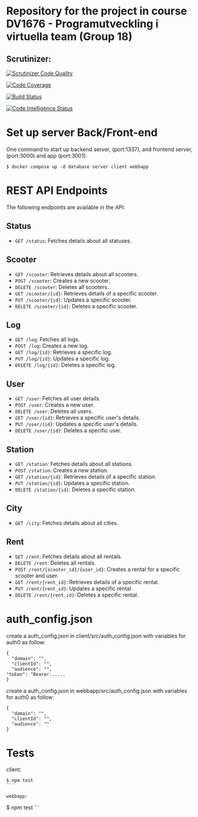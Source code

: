 # Repository for the project in course DV1676 - Programutveckling i virtuella team (Group 18)

## Scrutinizer:
[![Scrutinizer Code Quality](https://scrutinizer-ci.com/g/nasp22/vteam/badges/quality-score.png?b=main)](https://scrutinizer-ci.com/g/nasp22/vteam/?branch=main)

[![Code Coverage](https://scrutinizer-ci.com/g/nasp22/vteam/badges/coverage.png?b=main)](https://scrutinizer-ci.com/g/nasp22/vteam/?branch=main)

[![Build Status](https://scrutinizer-ci.com/g/nasp22/vteam/badges/build.png?b=main)](https://scrutinizer-ci.com/g/nasp22/vteam/build-status/main)

[![Code Intelligence Status](https://scrutinizer-ci.com/g/nasp22/vteam/badges/code-intelligence.svg?b=main)](https://scrutinizer-ci.com/code-intelligence)

# Set up server Back/Front-end
One command to start up backend server, (port:1337), and frontend server, (port:3000) and app (port:3001):
```
$ docker compose up -d database server client webbapp
```

# REST API Endpoints

The following endpoints are available in the API:

## Status
- `GET /status`: Fetches details about all statuses.

## Scooter
- `GET /scooter`: Retrieves details about all scooters.
- `POST /scooter`: Creates a new scooter.
- `DELETE /scooter`: Deletes all scooters.
- `GET /scooter/{id}`: Retrieves details of a specific scooter.
- `PUT /scooter/{id}`: Updates a specific scooter.
- `DELETE /scooter/{id}`: Deletes a specific scooter.

## Log
- `GET /log`: Fetches all logs.
- `POST /log`: Creates a new log.
- `GET /log/{id}`: Retrieves a specific log.
- `PUT /log/{id}`: Updates a specific log.
- `DELETE /log/{id}`: Deletes a specific log.

## User
- `GET /user`: Fetches all user details.
- `POST /user`: Creates a new user.
- `DELETE /user`: Deletes all users.
- `GET /user/{id}`: Retrieves a specific user's details.
- `PUT /user/{id}`: Updates a specific user's details.
- `DELETE /user/{id}`: Deletes a specific user.

## Station
- `GET /station`: Fetches details about all stations.
- `POST /station`: Creates a new station.
- `GET /station/{id}`: Retrieves details of a specific station.
- `PUT /station/{id}`: Updates a specific station.
- `DELETE /station/{id}`: Deletes a specific station.

## City
- `GET /city`: Fetches details about all cities.

## Rent
- `GET /rent`: Fetches details about all rentals.
- `DELETE /rent`: Deletes all rentals.
- `POST /rent/{scooter_id}/{user_id}`: Creates a rental for a specific scooter and user.
- `GET /rent/{rent_id}`: Retrieves details of a specific rental.
- `PUT /rent/{rent_id}`: Updates a specific rental.
- `DELETE /rent/{rent_id}`: Deletes a specific rental.

# auth_config.json
create a auth_config.json in client/src/auth_config.json with variables for auth0
as follow:
```
{
  "domain": "",
  "clientId": "",
  "audience": "",
"token": "Bearer......
}
```
create a auth_config.json in webbapp/src/auth_config.json with variables for auth0
as follow:
```
{
  "domain": "",
  "clientId": "",
  "audience": ""
}
```

# Tests

client: 
```
$ npm test
´´´

webbapp:

```
$ npm test
´´´
